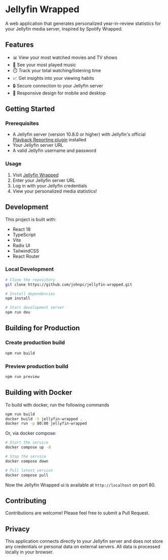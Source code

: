 # Jellyfin Wrapped

A web application that generates personalized year-in-review statistics for your Jellyfin media server, inspired by Spotify Wrapped.

## Features

- 📊 View your most watched movies and TV shows
- 🎵 See your most played music
- ⏱️ Track your total watching/listening time
- 📈 Get insights into your viewing habits
- 🔒 Secure connection to your Jellyfin server
- 📱 Responsive design for mobile and desktop

## Getting Started

### Prerequisites

- A Jellyfin server (version 10.8.0 or higher) with Jellyfin's official [Playback Reporting plugin](https://github.com/jellyfin/jellyfin-plugin-playbackreporting) installed
- Your Jellyfin server URL
- A valid Jellyfin username and password

### Usage

1. Visit [Jellyfin Wrapped](https://jellyfin-wrapped.jpc.io)
2. Enter your Jellyfin server URL
3. Log in with your Jellyfin credentials
4. View your personalized media statistics!

## Development

This project is built with:

- React 18
- TypeScript
- Vite
- Radix UI
- TailwindCSS
- React Router

### Local Development

```bash
# Clone the repository
git clone https://github.com/johnpc/jellyfin-wrapped.git

# Install dependencies
npm install

# Start development server
npm run dev
```

## Building for Production

### Create production build

```bash
npm run build
```

### Preview production build

```bash
npm run preview
```

## Building with Docker

To build with docker, run the following commands

```bash
npm run build
docker build -t jellyfin-wrapped .
docker run -p 80:80 jellyfin-wrapped
```

Or, via docker compose:

```bash
# Start the service
docker compose up -d

# Stop the service
docker compose down

# Pull latest version
docker compose pull
```

Now the Jellyfin Wrapped ui is available at `http://localhost` on port 80.

## Contributing

Contributions are welcome! Please feel free to submit a Pull Request.

## Privacy

This application connects directly to your Jellyfin server and does not store any credentials or personal data on external servers. All data is processed locally in your browser.

